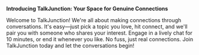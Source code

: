 **Introducing TalkJunction: Your Space for Genuine Connections**

Welcome to TalkJunction! We're all about making connections through conversations. It's easy—just pick a topic you love, hit connect, and we'll pair you with someone who shares your interest. Engage in a lively chat for 10 minutes, or end it whenever you like. No fuss, just real connections. Join TalkJunction today and let the conversations begin!


